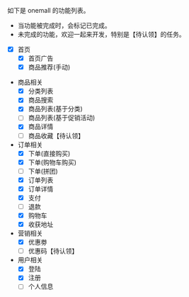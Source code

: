 如下是 onemall 的功能列表。

* 当功能被完成时，会标记已完成。
* 未完成的功能，欢迎一起来开发，特别是【待认领】的任务。

- [x] 首页
    - [x] 首页广告
    - [x] 商品推荐(手动)
- 商品相关
    - [x] 分类列表
    - [x] 商品搜索
    - [x] 商品列表(基于分类)
    - [ ] 商品列表(基于促销活动)
    - [x] 商品详情
    - [ ] 商品收藏【待认领】
- 订单相关
    - [x] 下单(直接购买)
    - [x] 下单(购物车购买)
    - [ ] 下单(拼团)
    - [x] 订单列表
    - [x] 订单详情
    - [x] 支付
    - [ ] 退款
    - [x] 购物车
    - [x] 收获地址
- 营销相关
    - [x] 优惠劵
    - [ ] 优惠码【待认领】
- 用户相关
    - [x] 登陆
    - [x] 注册
    - [ ] 个人信息
